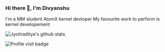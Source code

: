 ### Hi there 👋, I'm Divyanshu

I'm a MM student 
AtomX kernel devloper
My favourite work to perform is kernel developement

![Jyotiraditya's github stats](https://github-readme-stats.vercel.app/api?username=Divyanshu-Modi&show_icons=true&count_private=true_&title_color=323&icon_color=343&hide=["issues"])

![Profile visit badge](https://komarev.com/ghpvc/?username=Divyanshu-Modi&style=flat-square)

